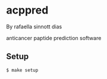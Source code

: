# acppred

By rafaella sinnott dias

anticancer paptide prediction software

## Setup

```
$ make setup
```

